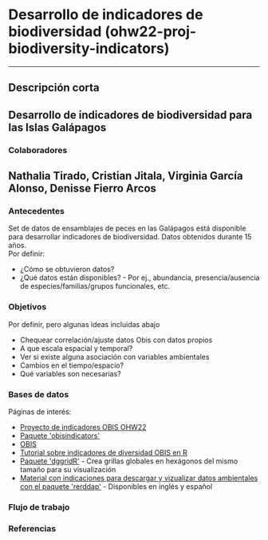 # Desarrollo de indicadores de biodiversidad (ohw22-proj-biodiversity-indicators)
---
## Descripción corta
Desarrollo de indicadores de biodiversidad para las Islas Galápagos
---
### Colaboradores
Nathalia Tirado, Cristian Jitala, Virginia García Alonso, Denisse Fierro Arcos
---
### Antecedentes
Set de datos de ensamblajes de peces en las Galápagos está disponible para desarrollar indicadores de biodiversidad. Datos obtenidos durante 15 años.  
Por definir:
* ¿Cómo se obtuvieron datos?
* ¿Qué datos están disponibles? - Por ej., abundancia, presencia/ausencia de especies/familias/grupos funcionales, etc. 

### Objetivos
Por definir, pero algunas ideas incluidas abajo
* Chequear correlación/ajuste datos Obis con datos propios
* A que escala espacial y temporal?
* Ver si existe alguna asociación con variables ambientales
* Cambios en el tiempo/espacio?
* Qué variables son necesarias?

### Bases de datos
Páginas de interés:
* [Proyecto de indicadores OBIS OHW22](https://github.com/oceanhackweek/discussions/discussions/4)
* [Paquete 'obisindicators'](https://github.com/marinebon/obisindicators)
* [OBIS](https://obis.org/indicators/)
* [Tutorial sobre indicadores de diversidad OBIS en R](https://iobis.github.io/notebook-diversity-indicators/#read-the-occurrence-data)
* [Paquete 'dggridR'](https://github.com/r-barnes/dggridR/) - Crea grillas globales en hexágonos del mismo tamaño para su visualización
* [Material con indicaciones para descargar y vizualizar datos ambientales con el paquete 'rerddap'](https://github.com/virginiagarciaalonso/useR_2022_sst) - Disponibles en inglés y español

### Flujo de trabajo

### Referencias
